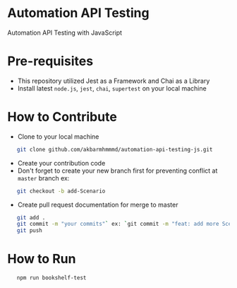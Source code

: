 # Automation API Testing
Automation API Testing with JavaScript

# Pre-requisites
- This repository utilized Jest as a Framework and Chai as a Library
- Install latest `node.js`, `jest`, `chai`, `supertest` on your local machine

# How to Contribute
- Clone to your local machine
```sh
   git clone github.com/akbarmhmmmd/automation-api-testing-js.git
```
- Create your contribution code
- Don't forget to create your new branch first for preventing conflict at `master` branch
ex:
```sh
   git checkout -b add-Scenario
```
- Create pull request documentation for merge to master
```sh
   git add .
   git commit -m "your commits"` ex: `git commit -m "feat: add more Scenario"
   git push
```

# How to Run
```sh
   npm run bookshelf-test
```
